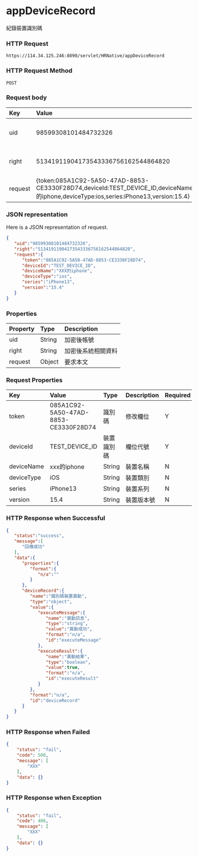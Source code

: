 # appDeviceRecord
紀錄裝置識別碼

### HTTP Request
```
https://114.34.125.246:8090/servlet/HRNative/appDeviceRecord
```

### HTTP Request Method
```
POST
```

### Request body
| Key | Value | Type | Description |
|:----------|:-------------|:-----|:------------|
| uid | 98599308101484732326 | String | 需透過appLogin取得
| right | 51341911904173543336756162544864820 | String | 需透過appLogin取得 |
| request | {token:085A1C92-5A50-47AD-8853-CE3330F28D74,deviceId:TEST_DEVICE_ID,deviceName:xxx的iphone,deviceType:ios,series:iPhone13,version:15.4} | Object | 異動條件

### JSON representation
Here is a JSON representation of request.
```json
{
   "uid":"98599308101484732326",
   "right":"51341911904173543336756162544864820",
   "request":{
      "token":"085A1C92-5A50-47AD-8853-CE3330F28D74",
      "deviceId":"TEST_DEVICE_ID",
      "deviceName":"XXX的iphone",
      "deviceType":"ios",
      "series":"iPhone13",
      "version":"15.4"
   }
}
```

### Properties
| Property | Type | Description |
|:---------|:-----|:------------|
| uid   | String | 加密後帳號 |
| right | String | 加密後系統相關資料 |
| request | Object | 要求本文 |

### Request Properties
| Key | Value | Type | Description | Required | Format | Note |
|:----------|:-------------|:-----|:------------|:------------|:------------|:------------|
| token | 085A1C92-5A50-47AD-8853-CE3330F28D74 | 識別碼| 修改欄位 | Y | n/a | |
| deviceId | TEST_DEVICE_ID | 裝置識別碼 | 欄位代號 | Y | n/a |  |
| deviceName | xxx的iphone | String | 裝置名稱 | N | n/a |  |
| deviceType | iOS | String | 裝置類別 | N | n/a |  |
| series | iPhone13 | String | 裝置系列 | N | n/a |  |
| version | 15.4 | String | 裝置版本號 | N | n/a |  |

### HTTP Response when Successful
```json
{
   "status":"success",
   "message":[
      "回傳成功"
   ],
   "data":{
      "properties":{
         "format":{
            "n/a":""
         }
      },
      "deviceRecord":{
         "name":"識別碼裝置異動",
         "type":"object",
         "value":{
            "executeMessage":{
               "name":"異動訊息",
               "type":"string",
               "value":"異動成功",
               "format":"n/a",
               "id":"executeMessage"
            },
            "executeResult":{
               "name":"異動結果",
               "type":"boolean",
               "value":true,
               "format":"n/a",
               "id":"executeResult"
            }
         },
         "format":"n/a",
         "id":"deviceRecord"
      }
   }
}
```

### HTTP Response when Failed
```json
{
    "status": "fail",
    "code": 500,
    "message": [
        "XXX"
    ],
    "data": {}
}
```

### HTTP Response when Exception
```json
{
    "status": "fail",
    "code": 406,
    "message": [
        "XXX"
    ],
    "data": {}
}
```
